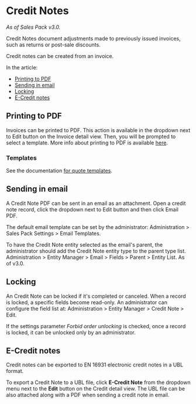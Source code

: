 # Credit Notes

*As of Sales Pack v3.0.*

Credit Notes document adjustments made to previously issued invoices, such as returns or post-sale discounts.

Credit notes can be created from an invoice.

In the article:

* [Printing to PDF](#printing-to-pdf)
* [Sending in email](#sending-in-email)
* [Locking](#locking)
* [E-Credit notes](#e-credit-notes)

## Printing to PDF

Invoices can be printed to PDF. This action is available in the dropdown next to Edit button on the Invoice detail view. Then, you will be prompted to select a template. More info about printing to PDF is available [here](../../user-guide/printing-to-pdf.md).

### Templates

See the documentation [for quote templates](../../user-guide/quotes.md#templates).

## Sending in email

A Credit Note PDF can be sent in an email as an attachment. Open a credit note record, click the dropdown next to Edit button and then click Email PDF.

The default email template can be set by the administrator: Administration > Sales Pack Settings > Email Templates.

To have the Credit Note entity selected as the email's parent, the administrator should add the Credit Note entity type to the parent type list. Administration > Entity Manager > Email > Fields > Parent > Entity List. As of v3.0.

## Locking

An Credit Note can be locked if it's completed or canceled. When a record is locked, a specific fields become read-only. An administrator can configure the field list at: Administration > Entity Manager > Credit Note > Edit.

If the settings parameter *Forbid order unlocking* is checked, once a record is locked, it can be unlocked only by an administrator.

## E-Credit notes

Credit notes can be exported to EN 16931 electronic credit notes in a UBL format.

To export a Credit Note to a UBL file, click **E-Credit Note** from the dropdown menu next to the **Edit** button on the Credit detail view. The UBL file can be also attached along with a PDF when sending a credit note in email.
